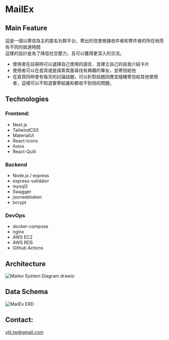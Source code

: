 # MailEx
## Main Feature
這是一個以寄信為主的匿名社群平台，寄出的信會根據收件者和寄件者的所在地而有不同的抵達時間  
這樣的設計是為了降低社交壓力，且可以獲得更深入的交流。

- 使用者在註冊時可以選擇自己使用的語言、並建立自己的自我介紹卡片
- 使用者可以在首頁或是探索頁面尋找有興趣的筆友，並寄信給他
- 在首頁同時會有每天的討論話題，可以針對話題回應並隨機寄信給其他使用者，這樣可以不知道要寄給誰和都收不到信的問題。

## Technologies
### Frontend:
- Next.js
- TailwindCSS
- MaterialUI
- React-Icons
- Axios
- React-Quill

### Backend
- Node.js / express
- express-validator
- mysql2
- Swagger
- jsonwebtoken
- bcrypt

### DevOps
- docker-compose
- nginx
- AWS EC2
- AWS RDS
- Github Actions

## Architecture
![Mailex System Diagram drawio](https://github.com/lytt925/MailEx/assets/76529228/5dca545a-6aae-4d97-a37d-0c2253f19bca)


## Data Schema
![MailEx ERD](https://github.com/lytt925/MailEx/assets/76529228/7d000750-d056-4b28-b673-66021832671f)



## Contact: 
ytli.tw@gmail.com

